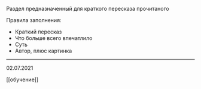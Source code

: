 Раздел предназначенный для краткого пересказа прочитаного

Правила заполнения:
- Краткий пересказ
- Что больше всего впечатлило
- Суть
- Автор, плюс картинка
---

02.07.2021

[[обучение]]